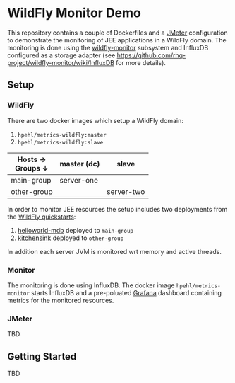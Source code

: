 # WildFly Monitor Demo

This repository contains a couple of Dockerfiles and a [JMeter](http://jmeter.apache.org/) configuration to demonstrate the monitoring of JEE applications in a WildFly domain. The monitoring is done using the [wildfly-monitor](https://github.com/rhq-project/wildfly-monitor) subsystem and InfluxDB configured as a storage adapter (see https://github.com/rhq-project/wildfly-monitor/wiki/InfluxDB for more details).

## Setup

### WildFly

There are two docker images which setup a WildFly domain:

1. `hpehl/metrics-wildfly:master`
2. `hpehl/metrics-wildfly:slave`

| Hosts  &rarr;<br/>Groups &darr; | master (dc) | slave      |
|---------------------------------|-------------|------------|
| main-group                      | server-one  |            |
| other-group                     |             | server-two |

In order to monitor JEE resources the setup includes two deployments from the [WildFly quickstarts](https://github.com/wildfly/quickstart):

1. [helloworld-mdb](https://github.com/wildfly/quickstart/tree/master/helloworld-mdb) deployed to `main-group`
1. [kitchensink](https://github.com/wildfly/quickstart/tree/master/kitchensink) deployed to `other-group`

In addition each server JVM is monitored wrt memory and active threads. 

### Monitor

The monitoring is done using InfluxDB. The docker image `hpehl/metrics-monitor` starts InfluxDB and a pre-poluated  [Grafana](http://grafana.org/) dashboard containing metrics for the monitored resources. 

### JMeter

TBD

## Getting Started

TBD